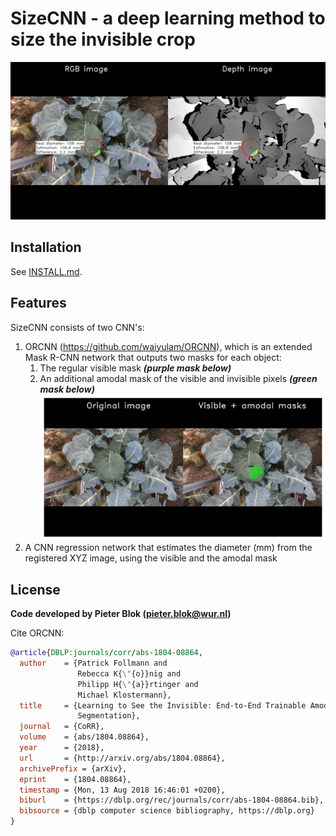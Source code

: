 # SizeCNN - a deep learning method to size the invisible crop
![Size the invisible crop](./demo/20200819_143612133900_plant1188_rgb_trigger002.png?raw=true)


## Installation

See [INSTALL.md](INSTALL.md).


## Features

SizeCNN consists of two CNN's: 
<br/>
1. ORCNN (https://github.com/waiyulam/ORCNN), which is an extended Mask R-CNN network that outputs two masks for each object:
   1. The regular visible mask ***(purple mask below)***
   2. An additional amodal mask of the visible and invisible pixels ***(green mask below)***
![Amodal_Visible_Masks](./demo/20200819_143612133900_plant1188_rgb_trigger002_amodal_visible_masks.png?raw=true)
2. A CNN regression network that estimates the diameter (mm) from the registered XYZ image, using the visible and the amodal mask


## License
**Code developed by Pieter Blok (pieter.blok@wur.nl)**
<br/>

Cite ORCNN:
```BibTeX
@article{DBLP:journals/corr/abs-1804-08864,
  author    = {Patrick Follmann and
               Rebecca K{\"{o}}nig and
               Philipp H{\"{a}}rtinger and
               Michael Klostermann},
  title     = {Learning to See the Invisible: End-to-End Trainable Amodal Instance
               Segmentation},
  journal   = {CoRR},
  volume    = {abs/1804.08864},
  year      = {2018},
  url       = {http://arxiv.org/abs/1804.08864},
  archivePrefix = {arXiv},
  eprint    = {1804.08864},
  timestamp = {Mon, 13 Aug 2018 16:46:01 +0200},
  biburl    = {https://dblp.org/rec/journals/corr/abs-1804-08864.bib},
  bibsource = {dblp computer science bibliography, https://dblp.org}
}
```
